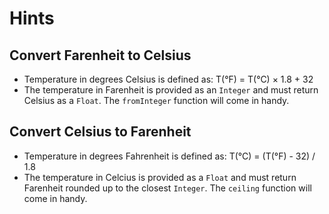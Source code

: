 # Hints

## Convert Farenheit to Celsius

- Temperature in degrees Celsius is defined as: T(°F) = T(°C) × 1.8 + 32
- The temperature in Farenheit is provided as an `Integer` and must return Celsius as a `Float`.
  The `fromInteger` function will come in handy.

## Convert Celsius to Farenheit

- Temperature in degrees Fahrenheit is defined as: T(°C) = (T(°F) - 32) / 1.8
- The temperature in Celcius is provided as a `Float` and must return Farenheit rounded up to the closest `Integer`.
  The `ceiling` function will come in handy.